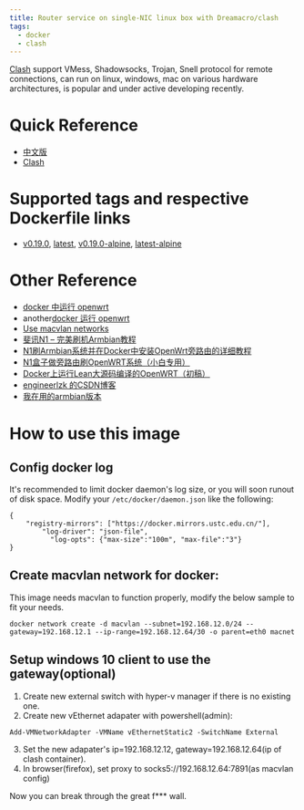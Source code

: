 ```yaml
---
title: Router service on single-NIC linux box with Dreamacro/clash
tags:
  - docker
  - clash
---
```


[Clash](https://github.com/Dreamacro/clash) support VMess, Shadowsocks, Trojan,
Snell protocol for remote connections, can run on linux, windows, mac on various
hardware architectures, is popular and under active developing recently. 

Quick Reference
===============

- [中文版](https://github.com/chen-xin/docker_clash/blob/master/README.cn.md)
- [Clash](https://github.com/Dreamacro/clash)


Supported tags and respective Dockerfile links
===================================================

- [v0.19.0](https://github.com/chen-xin/docker_clash/blob/d32573ead0594f171a3475c57f4f948ef2fcac1c/Dockerfile.debian), [latest](https://github.com/chen-xin/docker_clash/blob/d32573ead0594f171a3475c57f4f948ef2fcac1c/Dockerfile.debian), [v0.19.0-alpine](https://github.com/chen-xin/docker_clash/blob/d32573ead0594f171a3475c57f4f948ef2fcac1c/Dockerfile.alpine), [latest-alpine](https://github.com/chen-xin/docker_clash/blob/d32573ead0594f171a3475c57f4f948ef2fcac1c/Dockerfile.alpine)

Other Reference
===============

- [docker 中运行 openwrt](https://github.com/lisaac/openwrt-in-docker)
- another[docker 运行 openwrt](https://github.com/luoqeng/OpenWrt-on-Docker)
- [Use macvlan networks](https://docs.docker.com/network/macvlan/)
- [斐讯N1 – 完美刷机Armbian教程](https://yuerblog.cc/2019/10/23/%e6%96%90%e8%ae%afn1-%e5%ae%8c%e7%be%8e%e5%88%b7%e6%9c%baarmbian%e6%95%99%e7%a8%8b/)
- [N1刷Armbian系统并在Docker中安装OpenWrt旁路由的详细教程](https://www.right.com.cn/forum/thread-1347921-1-1.html)
- [N1盒子做旁路由刷OpenWRT系统（小白专用）](https://www.cnblogs.com/neobuddy/p/n1-setup.html)
- [Docker上运行Lean大源码编译的OpenWRT（初稿）](https://openwrt.club/93.html)
- [engineerlzk 的CSDN博客](https://me.csdn.net/engineerlzk)
- [我在用的armbian版本](https://github.com/kuoruan/Build-Armbian/releases/tag/v5.99-20200408)

How to use this image
===============

Config docker log
---------------------

It's recommended to limit docker daemon's log size, or you will soon runout of disk space.
Modify your `/etc/docker/daemon.json` like the following:

```
{
    "registry-mirrors": ["https://docker.mirrors.ustc.edu.cn/"],
        "log-driver": "json-file",
          "log-opts": {"max-size":"100m", "max-file":"3"}
}
```

Create macvlan network for docker:
-----------------------------------

This image needs macvlan to function properly, modify the below sample to fit your needs.

```
docker network create -d macvlan --subnet=192.168.12.0/24 --gateway=192.168.12.1 --ip-range=192.168.12.64/30 -o parent=eth0 macnet
```

Setup windows 10 client to use the gateway(optional)
---------------------------------------------

1. Create new external switch with hyper-v manager if there is no existing one.
2. Create new vEthernet adapater with powershell(admin):
```
Add-VMNetworkAdapter -VMName vEthernetStatic2 -SwitchName External
```
3. Set the new adapater's ip=192.168.12.12, gateway=192.168.12.64(ip of clash container).
4. In browser(firefox), set proxy to socks5://192.168.12.64:7891(as macvlan config)

Now you can break through the great f*** wall.

